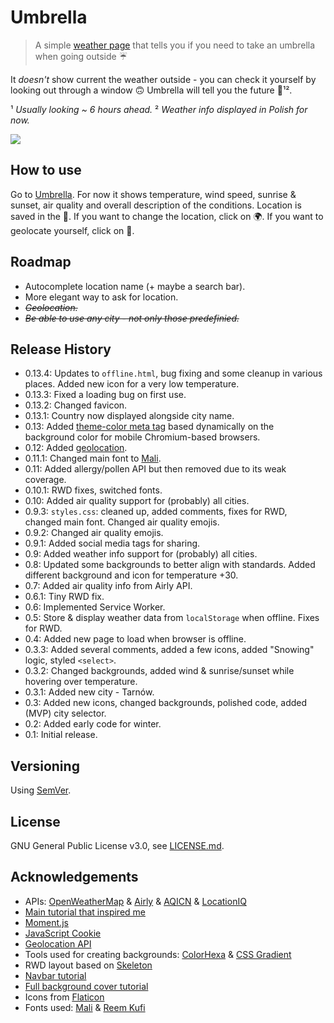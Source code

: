 # Umbrella

>A simple [weather page](https://vardecab.github.io/umbrella/umbrella.html) that tells you if you need to take an umbrella when going outside ☔

It _doesn't_ show current the weather outside - you can check it yourself by looking out through a window 🙃 Umbrella will tell you the future 🔮¹².  

¹ _Usually looking ~ 6 hours ahead._
² _Weather info displayed in Polish for now._

![](https://i.ibb.co/pwnX5wF/umbrella-1.png.png)

## How to use

Go to [Umbrella](https://vardecab.github.io/umbrella/umbrella.html). For now it shows temperature, wind speed, sunrise & sunset, air quality and overall description of the conditions. Location is saved in the 🍪. If you want to change the location, click on 🌍. If you want to geolocate yourself, click on 📍.

## Roadmap

- Autocomplete location name (+ maybe a search bar).
- More elegant way to ask for location.
- <del>_Geolocation._</del>
- <del>_Be able to use any city - not only those predefinied._</del>

## Release History

- 0.13.4: Updates to `offline.html`, bug fixing and some cleanup in various places. Added new icon for a very low temperature.
- 0.13.3: Fixed a loading bug on first use.
- 0.13.2: Changed favicon.
- 0.13.1: Country now displayed alongside city name.
- 0.13: Added [theme-color meta tag](https://developers.google.com/web/updates/2014/11/Support-for-theme-color-in-Chrome-39-for-Android) based dynamically on the background color for mobile Chromium-based browsers.
- 0.12: Added [geolocation](https://developer.mozilla.org/en-US/docs/Web/API/Geolocation_API).
- 0.11.1: Changed main font to [Mali](https://fonts.google.com/specimen/Mali).
- 0.11: Added allergy/pollen API but then removed due to its weak coverage.
- 0.10.1: RWD fixes, switched fonts.
- 0.10: Added air quality support for (probably) all cities.
- 0.9.3: `styles.css`: cleaned up, added comments, fixes for RWD, changed main font. Changed air quality emojis.
- 0.9.2: Changed air quality emojis.
- 0.9.1: Added social media tags for sharing.
- 0.9: Added weather info support for (probably) all cities.
- 0.8: Updated some backgrounds to better align with standards. Added different background and icon for temperature +30.
- 0.7: Added air quality info from Airly API.
- 0.6.1: Tiny RWD fix.
- 0.6: Implemented Service Worker.
- 0.5: Store & display weather data from `localStorage` when offline. Fixes for RWD.
- 0.4: Added new page to load when browser is offline.
- 0.3.3: Added several comments, added a few icons, added "Snowing" logic, styled `<select>`. 
- 0.3.2: Changed backgrounds, added wind & sunrise/sunset while hovering over temperature.
- 0.3.1: Added new city - Tarnów.
- 0.3: Added new icons, changed backgrounds, polished code, added (MVP) city selector.
- 0.2: Added early code for winter.
- 0.1: Initial release.

## Versioning

Using [SemVer](http://semver.org/).

## License

GNU General Public License v3.0, see [LICENSE.md](https://github.com/vardecab/umbrella/blob/master/LICENSE).

## Acknowledgements

- APIs: [OpenWeatherMap](https://openweathermap.org/api) & [Airly](https://developer.airly.eu/api) & [AQICN](https://aqicn.org/api/) & [LocationIQ](https://locationiq.com)
- [Main tutorial that inspired me](https://bytemaster.io/fetch-weather-openweathermap-api-javascript)
- [Moment.js](https://momentjs.com)
- [JavaScript Cookie](https://github.com/js-cookie/js-cookie)
- [Geolocation API](https://developer.mozilla.org/en-US/docs/Web/API/Geolocation_API)
- Tools used for creating backgrounds: [ColorHexa](https://www.colorhexa.com) & [CSS Gradient](https://cssgradient.io)
- RWD layout based on [Skeleton](http://getskeleton.com)
- [Navbar tutorial](https://www.w3schools.com/howto/howto_js_bottom_nav_responsive.asp)
- [Full background cover tutorial](https://css-tricks.com/perfect-full-page-background-image)
- Icons from [Flaticon](https://www.flaticon.com)
- Fonts used: [Mali](https://fonts.google.com/specimen/Mali) & [Reem Kufi](https://fonts.google.com/specimen/Reem+Kufi)